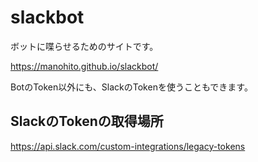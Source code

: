 # slackbot

ボットに喋らせるためのサイトです。

https://manohito.github.io/slackbot/

BotのToken以外にも、SlackのTokenを使うこともできます。

## SlackのTokenの取得場所

https://api.slack.com/custom-integrations/legacy-tokens

